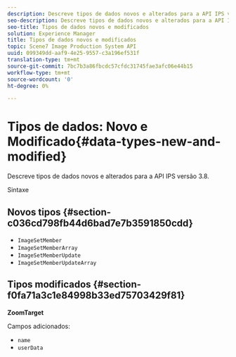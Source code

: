 ```yaml
---
description: Descreve tipos de dados novos e alterados para a API IPS versão 3.8.
seo-description: Descreve tipos de dados novos e alterados para a API IPS versão 3.8.
seo-title: Tipos de dados novos e modificados
solution: Experience Manager
title: Tipos de dados novos e modificados
topic: Scene7 Image Production System API
uuid: 099349dd-aaf9-4e25-9557-c3a196ef531f
translation-type: tm+mt
source-git-commit: 7bc7b3a86fbcdc57cfdc31745fae3afc06e44b15
workflow-type: tm+mt
source-wordcount: '0'
ht-degree: 0%

---
```



# Tipos de dados: Novo e Modificado{#data-types-new-and-modified}

Descreve tipos de dados novos e alterados para a API IPS versão 3.8.

Sintaxe

## Novos tipos {#section-c036cd798fb44d6bad7e7b3591850cdd}

* `ImageSetMember`
* `ImageSetMemberArray`
* `ImageSetMemberUpdate`
* `ImageSetMemberUpdateArray`

## Tipos modificados {#section-f0fa71a3c1e84998b33ed75703429f81}

**ZoomTarget**

Campos adicionados:

* `name`
* `userData`

